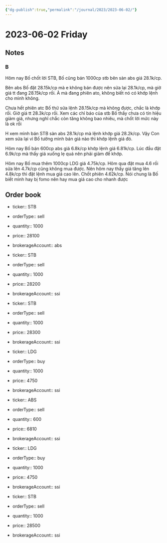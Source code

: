 ```yaml
---
{"dg-publish":true,"permalink":"/journal/2023/2023-06-02/"}
---
```


# 2023-06-02 Friday

## Notes

### B

Hôm nay Bố chốt lời STB, Bố cũng bán 1000cp stb bên sàn abs giá 28.1k/cp.

Bên abs Bố đặt 28.15k/cp mà e không bán được nên sửa lại 28.1k/cp, mà giờ giá tt đang 28.15k/cp rồi. À mà đang phiên ato, không biết nó có khớp lệnh cho mình không.

Chưa hết phiên atc Bố thử sửa lệnh 28.15k/cp mà không được, chắc là khớp rồi. Giờ giá tt 28.3k/cp rồi.
Xem các chỉ báo của stb Bố thấy chưa có tín hiệu giảm giá, nhưng nghĩ chắc còn tăng không bao nhiêu, mà chốt lời mức này là ok rồi

H xem mình bán STB sàn abs 28.1k/cp mà lệnh khớp giá 28.2k/cp. Vậy Con xem sửa lại vì Bố tưởng mình bán giá nào thì khớp lệnh giá đó.

Hôm nay Bố bán 600cp abs giá 6.8k/cp khớp lệnh giá 6.81k/cp. Lúc đầu đặt 6.9k/cp mà thấy giá xuống lẹ quá nên phải giảm để khớp.

Hôm nay Bố mua thêm 1000cp LDG giá 4.75k/cp. Hôm qua đặt mua 4.6 rồi sửa lên 4.7k/cp cũng không mua được. Nên hôm nay thấy giá tăng lên 4.8k/cp thì đặt lệnh mua giá cao lên. Chốt phiên 4.62k/cp.
Nói chung là Bố biết mình hay bị fomo nên hay mua giá cao cho nhanh được



## Order book

- ticker:: STB
- orderType:: sell
- quantity:: 1000
- price:: 28100
- brokerageAccount:: abs

- ticker:: STB
- orderType:: sell
- quantity:: 1000
- price:: 28200
- brokerageAccount:: ssi

- ticker:: STB
- orderType:: sell
- quantity:: 1000
- price:: 28300
- brokerageAccount:: ssi

- ticker:: LDG
- orderType:: buy
- quantity:: 1000
- price:: 4750
- brokerageAccount:: ssi

- ticker:: ABS
- orderType:: sell
- quantity:: 600
- price:: 6810
- brokerageAccount:: ssi

- ticker:: LDG
- orderType:: buy
- quantity:: 1000
- price:: 4750
- brokerageAccount:: ssi

- ticker:: STB
- orderType:: sell
- quantity:: 1000
- price:: 28500
- brokerageAccount:: ssi
